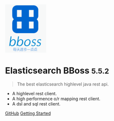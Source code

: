 ![logo](images/logo.png)

# Elasticsearch BBoss <small>5.5.2</small>

> The best elasticsearch highlevel java rest api.

- A highlevel rest client.
- A high performence o/r mapping rest client.
- A dsl and sql rest client.

[GitHub](https://github.com/bbossgroups/bboss-elasticsearch)
[Getting Started](#docsify)
